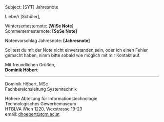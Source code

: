 Subject: [SYT] Jahresnote

Liebe/r [Schüler],

Wintersemesternote: **[WiSe Note]**  
Sommersemesternote: **[SoSe Note]**

Notenvorschlag Jahresnote: **[Jahresnote]**

Solltest du mit der Note nicht einverstanden sein, oder ich einen Fehler gemacht haben, nimm bitte sobald wie möglich mit mir Kontakt auf.  

Mit freundlichen Grüßen,  
**Dominik Höbert**  

________________________________  
Dominik Höbert, MSc  
Fachbereichsleitung Systemtechnik  

Höhere Abteilung für Informationstechnologie  
Technologisches Gewerbemuseum  
HTBLVA Wien 1220, Wexstrasse 19-23  
email: dhoebert@tgm.ac.at  
